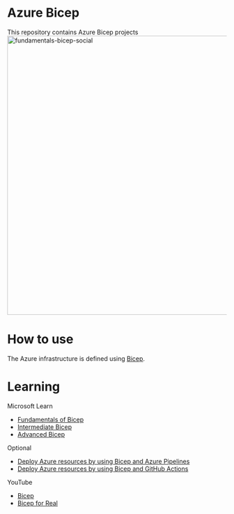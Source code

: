 # Azure Bicep
This repository contains Azure Bicep projects
<img width="641" alt="fundamentals-bicep-social" src="https://user-images.githubusercontent.com/87688021/210160156-e1a0fb6b-3d59-4a0e-b921-7adf96b9a195.png">
# How to use
The Azure infrastructure is defined using [Bicep](https://docs.microsoft.com/azure/azure-resource-manager/bicep/).
# Learning
Microsoft Learn
- [Fundamentals of Bicep](https://learn.microsoft.com/en-us/training/paths/fundamentals-bicep/)
- [Intermediate Bicep](https://learn.microsoft.com/en-us/training/paths/intermediate-bicep/)
- [Advanced Bicep](https://learn.microsoft.com/en-us/training/paths/advanced-bicep/)

Optional
- [Deploy Azure resources by using Bicep and Azure Pipelines](https://learn.microsoft.com/en-us/training/paths/bicep-azure-pipelines/)
- [Deploy Azure resources by using Bicep and GitHub Actions](https://learn.microsoft.com/en-us/training/paths/bicep-github-actions/)

YouTube
- [Bicep](https://youtube.com/playlist?list=PLnWpsLZNgHzUWIDWI0lWCTsS8wC9UaJho)
- [Bicep for Real](https://youtube.com/playlist?list=PLeh9xH-kbPPY-6hUKuLKhFu_w2tKFVpl3)
